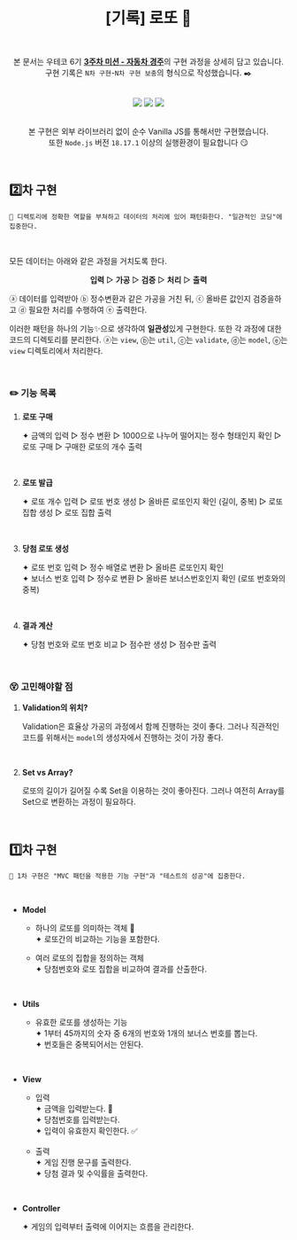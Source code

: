 <div align="center">
  
# [기록] 로또 :slot_machine:	
<br>

본 문서는 우테코 6기 [**3주차 미션 - 자동차 경주**](https://github.com/woowacourse-precourse/javascript-lotto-6)의 구현 과정을 상세히 담고 있습니다.<br>
구현 기록은 `N차 구현`-`N차 구현 보충`의 형식으로 작성했습니다. :black_nib:

<br>

<div>
<img src="https://img.shields.io/badge/javascript-F7DF1E?style=for-the-badge&logo=javascript&logoColor=white"/>
<img src="https://img.shields.io/badge/node.js-339933?style=for-the-badge&logo=node.js&logoColor=white"/>
<img src="https://img.shields.io/badge/jest-C21325?style=for-the-badge&logo=jest&logoColor=white"/>
</div>

<br>

본 구현은 외부 라이브러리 없이 순수 Vanilla JS를 통해서만 구현했습니다.<br>
또한 `Node.js` 버전 `18.17.1` 이상의 실행환경이 필요합니다 😏

</div>

<br>

## :two:차 구현

```
🎯 디렉토리에 정확한 역할을 부쳐하고 데이터의 처리에 있어 패턴화한다. "일관적인 코딩"에 집중한다.
```

<br>

모든 데이터는 아래와 같은 과정을 거치도록 한다.

<div align="center">

**입력** ▷ **가공** ▷ **검증** ▷ **처리** ▷ **출력**

</div>

ⓐ 데이터를 입력받아 ⓑ 정수변환과 같은 가공을 거친 뒤, ⓒ 올바른 값인지 검증을하고 ⓓ 필요한 처리를 수행하여 ⓔ 출력한다.

이러한 패턴을 하나의 기능:sparkles:으로 생각하여 **일관성**있게 구현한다. 또한 각 과정에 대한 코드의 디렉토리를 분리한다. ⓐ는 `view`, ⓑ는 `util`, ⓒ는 `validate`, ⓓ는 `model`, ⓔ는 `view` 디렉토리에서 처리한다.

<br>

### :pencil2: 기능 목록

1. **로또 구매**

   ✦ 금액의 입력 ▷ 정수 변환 ▷ 1000으로 나누어 떨어지는 정수 형태인지 확인 ▷ 로또 구매 ▷ 구매한 로또의 개수 출력

<br>   

2. **로또 발급**

   ✦ 로또 개수 입력 ▷ 로또 번호 생성 ▷ 올바른 로또인지 확인 (길이, 중복) ▷ 로또 집합 생성 ▷ 로또 집합 출력

<br>

3. **당첨 로또 생성**

   ✦ 로또 번호 입력 ▷ 정수 배열로 변환 ▷ 올바른 로또인지 확인<br>
   ✦ 보너스 번호 입력 ▷ 정수로 변환 ▷ 올바른 보너스번호인지 확인 (로또 번호와의 중복)

<br>

4. **결과 계산**

   ✦ 당첨 번호와 로또 번호 비교 ▷ 점수판 생성 ▷ 점수판 출력

<br>

### :dizzy_face: 고민해야할 점

1. **Validation의 위치?**

   Validation은 효율상 가공의 과정에서 함께 진행하는 것이 좋다. 그러나 직관적인 코드를 위해서는 `model`의 생성자에서 진행하는 것이 가장 좋다.

<br>

2. **Set vs Array?**

   로또의 길이가 길어질 수록 Set을 이용하는 것이 좋아진다. 그러나 여전히 Array를 Set으로 변환하는 과정이 필요하다.

<br>

## :one:차 구현

```
🎯 1차 구현은 "MVC 패턴을 적용한 기능 구현"과 "테스트의 성공"에 집중한다.
```

<br>

* **Model**

   * 하나의 로또를 의미하는 객체 :slot_machine:<br>
      ✦ 로또간의 비교하는 기능을 포함한다.

   * 여러 로또의 집합을 정의하는 객체<br>
      ✦ 당첨번호와 로또 집합을 비교하여 결과를 산출한다.

<br>

* **Utils**

   * 유효한 로또를 생성하는 기능<br>
   ✦ 1부터 45까지의 숫자 중 6개의 번호와 1개의 보너스 번호를 뽑는다.<br>
   ✦ 번호들은 중복되어서는 안된다.

<br>

* **View**

   * 입력<br>
   ✦ 금액을 입력받는다. :money_mouth_face:<br>
   ✦ 당첨번호를 입력받는다.<br>
   ✦ 입력이 유효한지 확인한다. :white_check_mark:
   
   <br>

   * 출력<br>
   ✦ 게임 진행 문구를 출력한다.<br>
   ✦ 당첨 결과 및 수익률을 출력한다.

<br>

* **Controller**

   ✦ 게임의 입력부터 출력에 이어지는 흐름을 관리한다.
